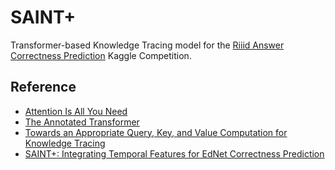 # SAINT+
Transformer-based Knowledge Tracing model for the [Riiid Answer Correctness Prediction](https://www.kaggle.com/competitions/riiid-test-answer-prediction/overview) Kaggle Competition.

## Reference

- [Attention Is All You Need](https://arxiv.org/abs/1706.03762)
- [The Annotated Transformer](https://nlp.seas.harvard.edu/2018/04/03/attention.html)
- [Towards an Appropriate Query, Key, and Value Computation for Knowledge Tracing](https://arxiv.org/pdf/2002.07033.pdf)
- [SAINT+: Integrating Temporal Features for EdNet Correctness Prediction](https://arxiv.org/abs/2010.12042)
